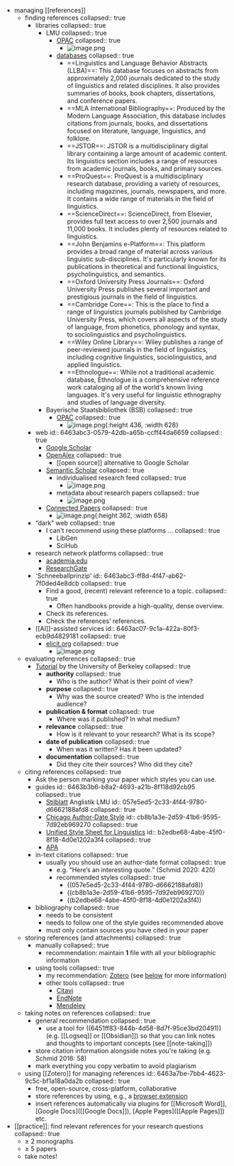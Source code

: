 - managing [[references]]
	- finding references
	  collapsed:: true
		- libraries
		  collapsed:: true
			- LMU
			  collapsed:: true
				- [OPAC](https://www.ub.uni-muenchen.de/suchen/online-katalog/index.html)
				  collapsed:: true
					- ![image.png](../assets/image_1684253074342_0.png)
				- [databases](https://www.ub.uni-muenchen.de/suchen/datenbanken/index.html)
				  collapsed:: true
					- ==Linguistics and Language Behavior Abstracts (LLBA)==: This database focuses on abstracts from approximately 2,000 journals dedicated to the study of linguistics and related disciplines. It also provides summaries of books, book chapters, dissertations, and conference papers.
					- ==MLA International Bibliography==: Produced by the Modern Language Association, this database includes citations from journals, books, and dissertations focused on literature, language, linguistics, and folklore.
					- ==JSTOR==: JSTOR is a multidisciplinary digital library containing a large amount of academic content. Its linguistics section includes a range of resources from academic journals, books, and primary sources.
					- ==ProQuest==: ProQuest is a multidisciplinary research database, providing a variety of resources, including magazines, journals, newspapers, and more. It contains a wide range of materials in the field of linguistics.
					- ==ScienceDirect==: ScienceDirect, from Elsevier, provides full text access to over 2,500 journals and 11,000 books. It includes plenty of resources related to linguistics.
					- ==John Benjamins e-Platform==: This platform provides a broad range of material across various linguistic sub-disciplines. It's particularly known for its publications in theoretical and functional linguistics, psycholinguistics, and semantics.
					- ==Oxford University Press Journals==: Oxford University Press publishes several important and prestigious journals in the field of linguistics.
					- ==Cambridge Core==: This is the place to find a range of linguistics journals published by Cambridge University Press, which covers all aspects of the study of language, from phonetics, phonology and syntax, to sociolinguistics and psycholinguistics.
					- ==Wiley Online Library==: Wiley publishes a range of peer-reviewed journals in the field of linguistics, including cognitive linguistics, sociolinguistics, and applied linguistics.
					- ==Ethnologue==: While not a traditional academic database, Ethnologue is a comprehensive reference work cataloging all of the world's known living languages. It's very useful for linguistic ethnography and studies of language diversity.
			- Bayerische Staatsbibliothek (BSB)
			  collapsed:: true
				- [OPAC](https://opacplus.bsb-muenchen.de/metaopac/start.do)
				  collapsed:: true
					- ![image.png](../assets/image_1684252982990_0.png){:height 436, :width 628}
		- web
		  id:: 6463abc3-0579-42db-a65b-ccff44da6659
		  collapsed:: true
			- [Google Scholar](https://scholar.google.com/)
			- [OpenAlex](https://alpha.openalex.org/works)
			  collapsed:: true
				- [[open source]] alternative to Google Scholar
			- [Semantic Scholar](https://www.semanticscholar.org/me/research)
			  collapsed:: true
				- individualised research feed
				  collapsed:: true
					- ![image.png](../assets/image_1715803596966_0.png)
				- metadata about research papers
				  collapsed:: true
					- ![image.png](../assets/image_1715803654215_0.png)
			- [Connected Papers](https://www.connectedpapers.com/)
			  collapsed:: true
				- ![image.png](../assets/image_1684255384824_0.png){:height 362, :width 658}
		- “dark” web
		  collapsed:: true
			- I can't recommend using these platforms ...
			  collapsed:: true
				- LibGen
				- SciHub
		- research network platforms
		  collapsed:: true
			- [academia.edu](https://www.academia.edu/)
			- [ResearchGate](https://www.researchgate.net/)
		- 'Schneeballprinzip'
		  id:: 6463abc3-ff8d-4f47-ab62-7f0ded4e8dcb
		  collapsed:: true
			- Find a good, (recent) relevant reference to a topic.
			  collapsed:: true
				- Often handbooks provide a high-quality, dense overview.
			- Check its references.
			- Check the references’ references.
		- [[AI]]-assisted services
		  id:: 6463ac07-9c1a-422a-80f3-ecb9d4829181
		  collapsed:: true
			- [elicit.org](https://elicit.org/)
			  collapsed:: true
				- ![image.png](../assets/image_1684255213144_0.png)
	- evaluating references
	  collapsed:: true
		- [Tutorial](http://www.lib.berkeley.edu/TeachingLib/Guides/Internet/FindInfo.html) by the University of Berkeley
		  collapsed:: true
			- **authority**
			  collapsed:: true
				- Who is the author? What is their point of view?
			- **purpose**
			  collapsed:: true
				- Why was the source created? Who is the intended audience?
			- **publication & format**
			  collapsed:: true
				- Where was it published? In what medium?
			- **relevance**
			  collapsed:: true
				- How is it relevant to your research? What is its scope?
			- **date of publication**
			  collapsed:: true
				- When was it written? Has it been updated?
			- **documentation**
			  collapsed:: true
				- Did they cite their sources? Who did they cite?
	- citing references
	  collapsed:: true
		- Ask the person marking your paper which styles you can use.
		- guides
		  id:: 6463b3b6-b8a2-4693-a21b-8f118d92cb95
		  collapsed:: true
			- [Stilblatt](https://www.anglistik.uni-muenchen.de/service_downloads/allgemeine_handouts/stilblatt.pdf) Anglistik LMU
			  id:: 057e5ed5-2c33-4f44-9780-d6662188afd8
			  collapsed:: true
			- [Chicago Author-Date Style](https://www.chicagomanualofstyle.org/tools_citationguide/citation-guide-2.html)
			  id:: cb8b1a3e-2d59-41b6-9595-7d92eb969270
			  collapsed:: true
			- [Unified Style Sheet for Linguistics](https://www.linguisticsociety.org/resource/unified-style-sheet)
			  id:: b2edbe68-4abe-45f0-8f18-4d0e1202a3f4
			  collapsed:: true
			- [APA](https://libguides.murdoch.edu.au/APA)
		- in-text citations
		  collapsed:: true
			- usually you should use an author-date format
			  collapsed:: true
				- e.g. “Here’s an interesting quote.” (Schmid 2020: 420)
				- recommended styles
				  collapsed:: true
					- ((057e5ed5-2c33-4f44-9780-d6662188afd8))
					- ((cb8b1a3e-2d59-41b6-9595-7d92eb969270))
					- ((b2edbe68-4abe-45f0-8f18-4d0e1202a3f4))
		- bibliography
		  collapsed:: true
			- needs to be consistent
			- needs to follow one of the style guides recommended above
			- must only contain sources you have cited in your paper
	- storing references (and attachments)
	  collapsed:: true
		- manually
		  collapsed:: true
			- recommendation: maintain **1** file with all your bibliographic information
		- using tools
		  collapsed:: true
			- my recommendation: [Zotero](https://www.zotero.org/) (see [below](((6463a7be-7bb4-4623-9c5c-bf1a18a0da2b))) for more information)
			- other tools
			  collapsed:: true
				- [Citavi](https://citavi.com/)
				- [EndNote](https://endnote.com/)
				- [Mendeley](https://www.mendeley.com/)
	- taking notes on references
	  collapsed:: true
		- general recommendation
		  collapsed:: true
			- use a tool for ((6451ff83-844b-4d58-8d7f-95ce3bd20491)) (e.g. [[Logseq]] or [[Obsidian]]) so that you can link notes and thoughts to important concepts (see [[note-taking]])
		- store citation information alongside notes you're taking (e.g. Schmid 2016: 58)
		- mark everything you copy verbatim to avoid plagiarism
	- using [[Zotero]] for managing references
	  id:: 6463a7be-7bb4-4623-9c5c-bf1a18a0da2b
	  collapsed:: true
		- free, open-source, cross-platform, collaborative
		- store references by using, e.g., a [browser extension](https://www.zotero.org/download/)
		- insert references automatically via plugins for [[Microsoft Word]], [Google Docs]([[Google Docs]]), [Apple Pages]([[Apple Pages]]) etc.
- [[practice]]: find relevant references for your research questions
  collapsed:: true
	- $\geq$ 2 monographs
	- $\geq$ 5 papers
	- take notes!